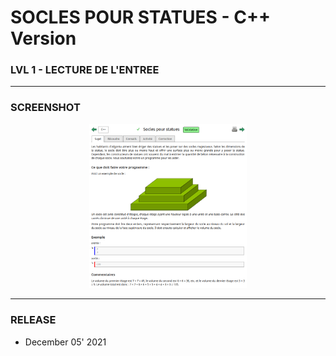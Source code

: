 # SOCLES POUR STATUES - C++ Version
### LVL 1 - LECTURE DE L'ENTREE

---
### **SCREENSHOT**

<div align="center">
    <img
        src="https://github.com/Ayckinn/CPP/blob/main/FRANCE_IOI/LEVEL_01/4_Lecture_entree/09_socles_statues/todo.png"
        alt="DEMO"
        style="width:50%">
</div>

---
### **RELEASE**

- December 05' 2021